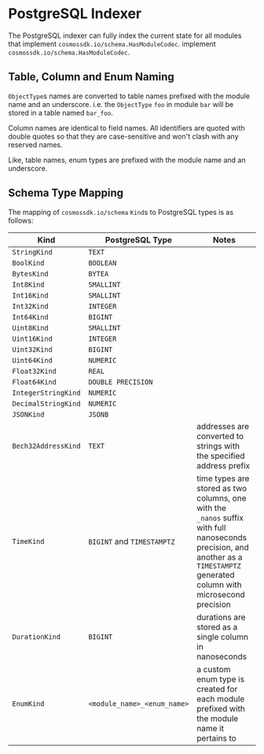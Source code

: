 # PostgreSQL Indexer

The PostgreSQL indexer can fully index the current state for all modules that implement `cosmossdk.io/schema.HasModuleCodec`.
implement `cosmossdk.io/schema.HasModuleCodec`.

## Table, Column and Enum Naming

`ObjectType`s names are converted to table names prefixed with the module name and an underscore. i.e. the `ObjectType` `foo` in module `bar` will be stored in a table named `bar_foo`.

Column names are identical to field names. All identifiers are quoted with double quotes so that they are case-sensitive and won't clash with any reserved names. 

Like, table names, enum types are prefixed with the module name and an underscore.

## Schema Type Mapping

The mapping of `cosmossdk.io/schema` `Kind`s to PostgreSQL types is as follows:

| Kind | PostgreSQL Type            | Notes                                                                                                                                                                           |
|---------------------|----------------------------|---------------------------------------------------------------------------------------------------------------------------------------------------------------------------------|
| `StringKind`        | `TEXT`                     |                                                                                                                                                                                 |
| `BoolKind`          | `BOOLEAN`                  |                                                                                                                                                                                 |
| `BytesKind`         | `BYTEA`                    |                                                                                                                                                                                 |
| `Int8Kind`          | `SMALLINT`                 |                                                                                                                                                                                 |
| `Int16Kind`         | `SMALLINT`                 |                                                                                                                                                                                 |
| `Int32Kind`         | `INTEGER`                  |                                                                                                                                                                                 |
| `Int64Kind`         | `BIGINT`                   |                                                                                                                                                                                 |
| `Uint8Kind`         | `SMALLINT`                 |                                                                                                                                                                                 |
| `Uint16Kind`        | `INTEGER`                  |                                                                                                                                                                                 |
| `Uint32Kind`        | `BIGINT`                   |                                                                                                                                                                                 |
| `Uint64Kind`        | `NUMERIC`                  |                                                                                                                                                                                 |
| `Float32Kind`       | `REAL`                     |                                                                                                                                                                                 |
| `Float64Kind`       | `DOUBLE PRECISION`         |                                                                                                                                                                                 |
| `IntegerStringKind` | `NUMERIC`                  |                                                                                                                                                                                 |
| `DecimalStringKind` | `NUMERIC`                  |                                                                                                                                                                                 |
| `JSONKind`          | `JSONB`                    |                                                                                                                                                                                 |
| `Bech32AddressKind` | `TEXT`                     | addresses are converted to strings with the specified address prefix                                                                                                            |
| `TimeKind`          | `BIGINT` and `TIMESTAMPTZ` | time types are stored as two columns, one with the `_nanos` suffix with full nanoseconds precision, and another as a `TIMESTAMPTZ` generated column with microsecond precision |
| `DurationKind`      | `BIGINT`                   | durations are stored as a single column in nanoseconds                                                                                                                          |
| `EnumKind` | `<module_name>_<enum_name>` | a custom enum type is created for each module prefixed with the module name it pertains to                                                                                     |


